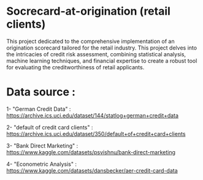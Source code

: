 # Socrecard-at-origination (retail clients)

This project dedicated to the comprehensive implementation of an origination scorecard tailored for the retail industry. This project delves into the intricacies of credit risk assessment, combining statistical analysis, machine learning techniques, and financial expertise to create a robust tool for evaluating the creditworthiness of retail applicants.

# Data source : 

  1- "German Credit Data" : https://archive.ics.uci.edu/dataset/144/statlog+german+credit+data 
  
  2- "default of credit card clients" : https://archive.ics.uci.edu/dataset/350/default+of+credit+card+clients 
  
  3- "Bank Direct Marketing" : https://www.kaggle.com/datasets/psvishnu/bank-direct-marketing  
    
  4- "Econometric Analysis" : https://www.kaggle.com/datasets/dansbecker/aer-credit-card-data 
